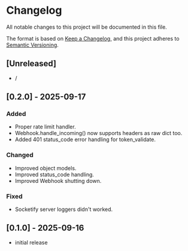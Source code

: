 # Changelog

All notable changes to this project will be documented in this file.

The format is based on [Keep a Changelog],
and this project adheres to [Semantic Versioning].

## [Unreleased]

- /

## [0.2.0] - 2025-09-17

### Added

- Proper rate limit handler.
- Webhook.handle_incoming() now supports headers as raw dict too.
- Added 401 status_code error handling for token_validate.

### Changed

- Improved object models.
- Improved status_code handling.
- Improved Webhook shutting down.

### Fixed

- Socketify server loggers didn't worked.

## [0.1.0] - 2025-09-16

- initial release

<!-- Links -->
[keep a changelog]: https://keepachangelog.com/en/1.0.0/
[semantic versioning]: https://semver.org/spec/v2.0.0.html
